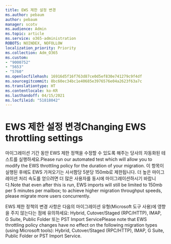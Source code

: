 ```yaml
---
title: EWS 제한 설정 변경
ms.author: pebaum
author: pebaum
manager: scotv
ms.audience: Admin
ms.topic: article
ms.service: o365-administration
ROBOTS: NOINDEX, NOFOLLOW
localization_priority: Priority
ms.collection: Adm_O365
ms.custom:
- "9000752"
- "5653"
- "5760"
ms.openlocfilehash: 16916d5f16f763d87ce0d5ef830e741279c9f4df
ms.sourcegitcommit: 8bc60ec34bc1e40685e3976576e04a2623f63a7c
ms.translationtype: HT
ms.contentlocale: ko-KR
ms.lasthandoff: 04/15/2021
ms.locfileid: "51818042"
---
```

# <a name="changing-ews-throttling-settings"></a><span data-ttu-id="ce340-102">EWS 제한 설정 변경</span><span class="sxs-lookup"><span data-stu-id="ce340-102">Changing EWS throttling settings</span></span>

<span data-ttu-id="ce340-103">마이그레이션 기간 동안 EWS 제한 정책을 수정할 수 있도록 해주는 당사의 자동화된 테스트를 실행하세요.</span><span class="sxs-lookup"><span data-stu-id="ce340-103">Please run our automated test which will allow you to modify the EWS throttling policy for the duration of your migration.</span></span> <span data-ttu-id="ce340-104">이 항목이 실행된 후에도 EWS 가져오기는 사서함당 5분당 150mb로 제한됩니다. 더 높은 마이그레이션 처리 속도를 얻으려면 더 많은 사용자를 동시에 마이그레이션하시기 바랍니다.</span><span class="sxs-lookup"><span data-stu-id="ce340-104">Note that even after this is run, EWS imports will still be limited to 150mb per 5 minutes per mailbox; to achieve higher migration throughput speeds, please migrate more users concurrently.</span></span>

<span data-ttu-id="ce340-105">EWS 제한 정책의 변경 사항은 다음의 마이그레이션 유형(Microsoft 도구 사용)에 영향을 주지 않는다는 점에 유의하세요: Hybrid, Cutover/Staged (RPC/HTTP), IMAP, G Suite, Public Folder 또는 PST Import Service</span><span class="sxs-lookup"><span data-stu-id="ce340-105">Please note that EWS throttling policy changes have no effect on the following migration types (using Microsoft tools): Hybrid, Cutover/Staged (RPC/HTTP), IMAP, G Suite, Public Folder or PST Import Service.</span></span>